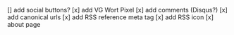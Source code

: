 [] add social buttons?
[x] add VG Wort Pixel
[x] add comments (Disqus?)
[x] add canonical urls
[x] add RSS reference meta tag 
[x] add RSS icon 
[x] about page
